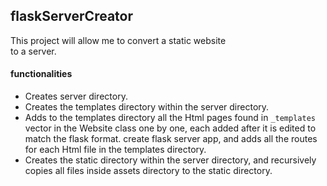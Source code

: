 
flaskServerCreator
---

This project will allow me to convert a static website</br>
to a server.

#### functionalities

- Creates server directory.
- Creates the templates directory within the server directory.
- Adds to the templates directory all the Html pages found in `_templates` vector in the Website class one by one, each added after it is edited to match the flask format. create flask server app, and adds all the routes for each Html file in the templates directory.
- Creates the static directory within the server directory, and recursively copies all files inside assets directory to the static directory.
